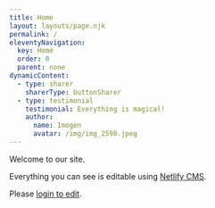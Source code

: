 ```yaml
---
title: Home
layout: layouts/page.njk
permalink: /
eleventyNavigation:
  key: Home
  order: 0
  parent: none
dynamicContent:
  - type: sharer
    sharerType: buttonSharer
  - type: testimonial
    testimonial: Everything is magical!
    author:
      name: Imogen
      avatar: /img/img_2598.jpeg
---
```

Welcome to our site.

Everything you can see is editable using [Netlify CMS](https://www.netlifycms.org/).

Please [login to edit](/admin).